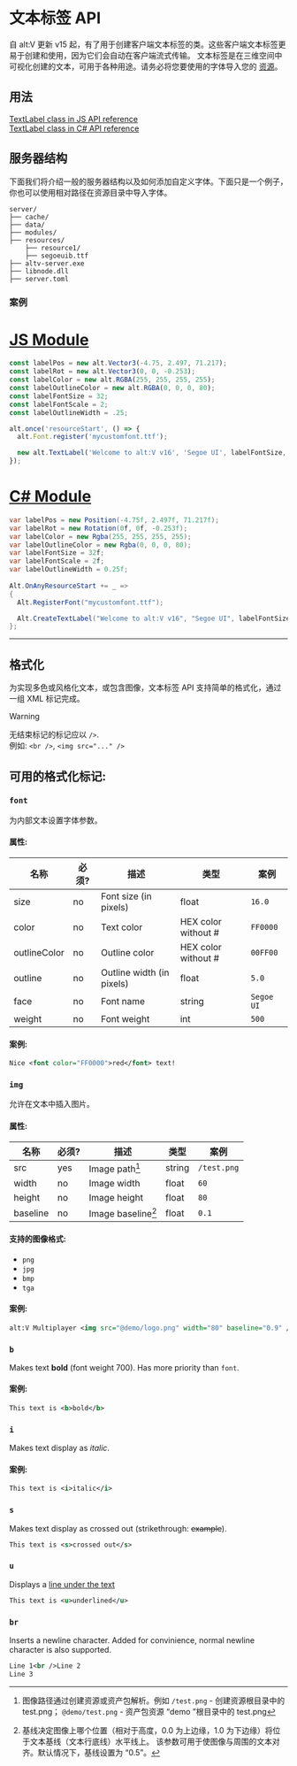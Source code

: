 # 文本标签 API

自 alt:V 更新 v15 起，有了用于创建客户端文本标签的类。这些客户端文本标签更易于创建和使用，因为它们会自动在客户端流式传输。
文本标签是在三维空间中可视化创建的文本，可用于各种用途。请务必将您要使用的字体导入您的 [资源](https://docs.altv.mp/js/articles/create-your-first-resource.html)。

## 用法

[TextLabel class in JS API reference](https://docs.altv.mp/js/api/alt-client.TextLabel.html)<br>
[TextLabel class in C# API reference](https://docs.altv.mp/cs/api/AltV.Net.Client.Elements.Entities.TextLabel.html)<br>

## 服务器结构

下面我们将介绍一般的服务器结构以及如何添加自定义字体。下面只是一个例子，你也可以使用相对路径在资源目录中导入字体。

```
server/
├── cache/
├── data/
├── modules/
├── resources/
    ├── resource1/
    ├── segoeuib.ttf
├── altv-server.exe
├── libnode.dll
├── server.toml
```

### 案例

# [JS Module](#tab/tab1-0)
```js
const labelPos = new alt.Vector3(-4.75, 2.497, 71.217);
const labelRot = new alt.Vector3(0, 0, -0.253);
const labelColor = new alt.RGBA(255, 255, 255, 255);
const labelOutlineColor = new alt.RGBA(0, 0, 0, 80);
const labelFontSize = 32;
const labelFontScale = 2;
const labelOutlineWidth = .25;

alt.once('resourceStart', () => {
  alt.Font.register('mycustomfont.ttf');

  new alt.TextLabel('Welcome to alt:V v16', 'Segoe UI', labelFontSize, labelFontScale, labelPos, labelRot, labelColor, labelOutlineWidth, labelOutlineColor);
});
```
# [C# Module](#tab/tab1-1)
```cs
var labelPos = new Position(-4.75f, 2.497f, 71.217f);
var labelRot = new Rotation(0f, 0f, -0.253f);
var labelColor = new Rgba(255, 255, 255, 255);
var labelOutlineColor = new Rgba(0, 0, 0, 80);
var labelFontSize = 32f;
var labelFontScale = 2f;
var labelOutlineWidth = 0.25f;
        
Alt.OnAnyResourceStart += _ =>
{
  Alt.RegisterFont("mycustomfont.ttf");

  Alt.CreateTextLabel("Welcome to alt:V v16", "Segoe UI", labelFontSize, labelFontScale, labelPos, labelRot, labelColor, labelOutlineWidth, labelOutlineColor, false, 0);
};
```
***

## 格式化

为实现多色或风格化文本，或包含图像，文本标签 API 支持简单的格式化，通过一组 XML 标记完成。

> [!WARNING]
> 无结束标记的标记应以 `/>`.<br>
> 例如: `<br />`, `<img src="..." />`

## 可用的格式化标记:

### `font`

为内部文本设置字体参数。

#### 属性:

| 名称         | 必须? | 描述               | 类型              | 案例    |
| ------------ | --------- | ------------------------- | ------------------- | ---------- |
| size         | no        | Font size (in pixels)     | float               | `16.0`     |
| color        | no        | Text color                | HEX color without # | `FF0000`   |
| outlineColor | no        | Outline color             | HEX color without # | `00FF00`   |
| outline      | no        | Outline width (in pixels) | float               | `5.0`      |
| face         | no        | Font name                 | string              | `Segoe UI` |
| weight       | no        | Font weight               | int                 | `500`      |

#### 案例:

```xml
Nice <font color="FF0000">red</font> text!
```

### `img`

允许在文本中插入图片。

#### 属性:

| 名称     | 必须? | 描述        | 类型 | 案例     |
| -------- | --------- | ------------------ | ------ | ----------- |
| src      | yes       | Image path[^1]     | string | `/test.png` |
| width    | no        | Image width        | float  | `60`        |
| height   | no        | Image height       | float  | `80`        |
| baseline | no        | Image baseline[^2] | float  | `0.1`       |

[^1]: 图像路径通过创建资源或资产包解析。例如
    `/test.png` - 创建资源根目录中的 test.png；
    `@demo/test.png` - 资产包资源 “demo ”根目录中的 test.png

[^2]: 基线决定图像上哪个位置（相对于高度，0.0 为上边缘，1.0 为下边缘）将位于文本基线（文本行底线）水平线上。
    该参数可用于使图像与周围的文本对齐。默认情况下，基线设置为 “0.5”。

#### 支持的图像格式:

- `png`
- `jpg`
- `bmp`
- `tga`

#### 案例:

```xml
alt:V Multiplayer <img src="@demo/logo.png" width="80" baseline="0.9" />
```

### `b`

Makes text **bold** (font weight 700). Has more priority than `font`.

#### 案例:

```xml
This text is <b>bold</b>
```

### `i`

Makes text display as _italic_.

#### 案例:

```xml
This text is <i>italic</i>
```

### `s`

Makes text display as crossed out (strikethrough: ~~example~~).

```xml
This text is <s>crossed out</s>
```

### `u`

Displays a <u>line under the text</u>

```xml
This text is <u>underlined</u>
```

### `br`

Inserts a newline character. Added for convinience, normal newline character is also supported.

```xml
Line 1<br />Line 2
Line 3
```
